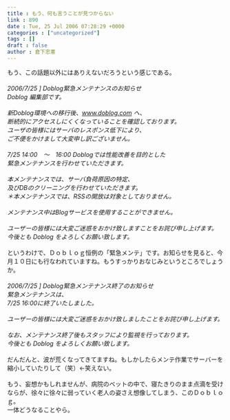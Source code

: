 ```yaml
---
title : もう、何も言うことが見つからない
link : 890
date : Tue, 25 Jul 2006 07:28:29 +0000
categories : ["uncategorized"]
tags : []
draft : false
author : 倉下忠憲
---
```


もう、この話題以外にはありえないだろうという感じである。<BR><BR> <I>2006/7/25 ] Doblog緊急メンテナンスのお知らせ<BR>Doblog 編集部です。<BR><BR>新Doblog環境への移行後、www.doblog.com へ、<BR>断続的にアクセスしにくくなっていることを確認しております。<BR>ユーザの皆様にはサーバのレスポンス低下により、<BR>ご不便をかけまして大変申し訳ございません。<BR><BR>7/25 14:00　～　16:00 Doblogでは性能改善を目的とした<BR>緊急メンテナンスを行わせていただきます。<BR><BR>本メンテナンスでは、サーバ負荷原因の特定、<BR>及びDBのクリーニングを行わせていただきます。<BR>＊本メンテナンスでは、RSSの開放は対象としておりません。<BR><BR>メンテナンス中はBlogサービスを使用することができません。<BR><BR>ユーザーの皆様には大変ご迷惑をおかけ致しますことをお詫び申し上げます。<BR>今後とも Doblog をよろしくお願い致します。</I><BR><BR>というわけで、Ｄｏｂｌｏｇ恒例の「緊急メンテ」です。お知らせを見ると、今月１０日にも行なわれていますね。もうすっかりおなじみというところでしょうか。<BR><BR><I> 2006/7/25 ] Doblog緊急メンテナンス終了のお知らせ<BR>緊急メンテナンスは、<BR>7/25 16:00に終了いたしました。<BR><BR>ユーザーの皆様には大変ご迷惑をおかけ致しましたことをお詫び申し上げます。<BR><BR>なお、メンテナンス終了後もスタッフにより監視を行っております。<BR>今後とも Doblog をよろしくお願い致します。</I><BR><BR>だんだんと、波が荒くなってきてますね。もしかしたらメンテ作業でサーバーを縮小していたりして（笑）←笑えない。<BR><BR>もう、妄想かもしれませんが、病院のベットの中で、寝たきりのまま点滴を受けならが、徐々に徐々に弱っていく老人の姿さえ想像してしまう、このＤｏｂｌｏｇ。<BR>一体どうなることやら。<BR><BR><BR><br><br>
